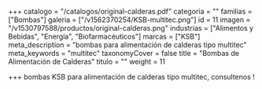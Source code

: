+++
catalogo = "/catalogos/original-calderas.pdf"
categoria = ""
familias = ["Bombas"]
galeria = ["/v1562370254/KSB-multitec.png"]
id = 11
imagen = "/v1530797588/productos/original-calderas.png"
industrias = ["Alimentos y Bebidas", "Energía", "Biofarmacéuticos"]
marcas = ["KSB"]
meta_description = "bombas para alimentación de calderas tipo multitec"
meta_keywords = "multitec"
taxonomyCover = false
title = "Bombas de Alimentación de Calderas"
titulo = ""
weight = 11

+++
bombas KSB para alimentación de calderas tipo multitec, consultenos !